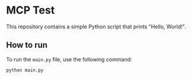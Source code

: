 # MCP Test

This repository contains a simple Python script that prints "Hello, World!".

## How to run

To run the `main.py` file, use the following command:

```sh
python main.py
```
